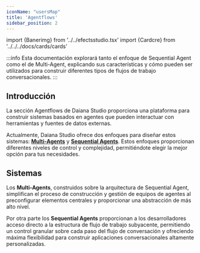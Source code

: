 ```yaml
---
iconName: "usersMap"
title: 'Agentflows'
sidebar_position: 2
---
```

import {Banerimg} from '../../efectsstudio.tsx'
import {Cardcre} from '../../../docs/cards/cards'


:::info
Esta documentación explorará tanto el enfoque de Sequential Agent como el de Multi-Agent, explicando sus características y cómo pueden ser utilizados para construir diferentes tipos de flujos de trabajo conversacionales.
:::

## Introducción

La sección Agentflows de Daiana Studio proporciona una plataforma para construir sistemas basados en agentes que pueden interactuar con herramientas y fuentes de datos externas.

Actualmente, Daiana Studio ofrece dos enfoques para diseñar estos sistemas: [**Multi-Agents**](/Studio/secciones/agentsflows/Multi-Agents) y [**Sequential Agents**](/Studio/secciones/agentsflows/sequential-agents). Estos enfoques proporcionan diferentes niveles de control y complejidad, permitiéndote elegir la mejor opción para tus necesidades.

<Banerimg img="studio/studiob.gif" />




##  Sistemas
Los **Multi-Agents**, construidos sobre la arquitectura de Sequential Agent, simplifican el proceso de construcción y gestión de equipos de agentes al preconfigurar elementos centrales y proporcionar una abstracción de más alto nivel.

Por otra parte los **Sequential Agents** proporcionan a los desarrolladores acceso directo a la estructura de flujo de trabajo subyacente, permitiendo un control granular sobre cada paso del flujo de conversación y ofreciendo máxima flexibilidad para construir aplicaciones conversacionales altamente personalizadas.
<div className="row">
    <div className="col">
        <Cardcre title="Multi-Agents" description="Simplifican el proceso de construcción y gestión de equipos de agentes" link="/Studio/secciones/agentsflows/Multi-Agents" icon="usersMap" />
    </div>
    <div className="col">
        <Cardcre title="Sequential Agents" description="Proporcionan a los desarrolladores acceso directo a la estructura de flujo de trabajo subyacent" link="/Studio/secciones/agentsflows/sequential-agents" icon="usersMap" />
    </div>
    
</div>
